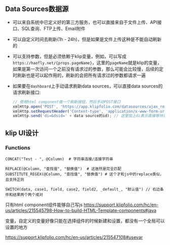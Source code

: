 ## Data Sources数据源

- 可以来自系统中已定义好的第三方服务，也可以直接来自于文件上传、API接口、SQL查询、FTP上传、Email附件

- 可以自定义时间去刷新(1h - 24h)，但是如果是文件上传这种是不能自动刷新的

- 可以支持参数，但是必须依赖于klip变量，例如，可以写成`https://haofly.net/{props.pageName}`，这里的`pageName`就是klip的变量，如果是第一次访问一个之前没有请求过的参数，那么可能会比较慢，后续的定时刷新也是可以起作用的，刷新的会把所有请求过的参数都请求一遍

- 如果要在`dashboard`上手动请求刷新data sources，可以直接data sources的请求刷新接口:

  ```javascript
  // 使用html component做一个刷新按钮，然后手动POST接口
  xmlHttp.open('POST', 'https://app.klipfolio.com/datasources/ajax_refresh_datasource', true);
  xmlHttp.setRequestHeader('Content-type', 'application/x-www-form-urlencoded');
  xmlHttp.send('di=&dsid=' + data source的id); // 这里加上di表示直接等待它完成，如果不加则是把它放入了刷新队列里面去
  ```


## klip UI设计

### Functions

```shell
CONCAT("Test - ", @Column)	# 字符串连接/连接字符串

REPLACE(@Column, "查找值", "替换值")	# 这居然是完全匹配
SUBSTITUTE_REGEX(@Column, "查找值", "替换值")	# 这个才和js中的replace类似，且支持正则

SWITCH(data, case1, field, case2, field2, _default_, "默认值")	// 右边条件和结果两个两个成对
```



只有html component组件能够自己写js
https://support.klipfolio.com/hc/en-us/articles/215545798-How-to-build-HTML-Template-components#java



变量，自定义的变量好像只能在选择组件的时候新建和设置，都没有一个全局可以设置的地方

https://support.klipfolio.com/hc/en-us/articles/215547108#usevar
